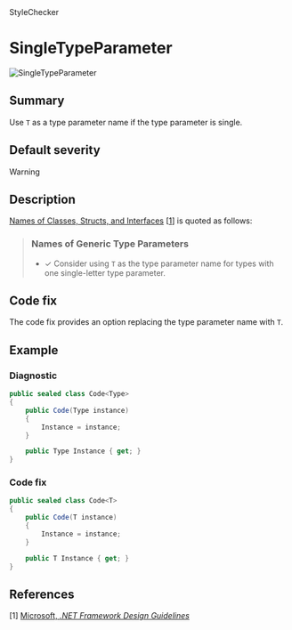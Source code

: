 <div class="project-logo">StyleChecker</div>
<div id="toc-level" data-values="H2,H3"></div>

# SingleTypeParameter

<div class="horizontal-scroll">

![SingleTypeParameter][fig-SingleTypeParameter]

</div>

## Summary

Use `T` as a type parameter name if the type parameter is single.

## Default severity

Warning

## Description

[Names of Classes, Structs, and Interfaces][names]
\[[1](#ref1)\] is quoted as follows:

> ### Names of Generic Type Parameters
>
> - ✓ Consider using `T` as the type parameter name for types with one
>   single-letter type parameter.

## Code fix

The code fix provides an option replacing the type parameter name with `T`.

## Example

### Diagnostic

```csharp
public sealed class Code<Type>
{
    public Code(Type instance)
    {
        Instance = instance;
    }

    public Type Instance { get; }
}
```

### Code fix

```csharp
public sealed class Code<T>
{
    public Code(T instance)
    {
        Instance = instance;
    }

    public T Instance { get; }
}
```

## References

<a id="ref1"></a>
[1] [Microsoft, _.NET Framework Design Guidelines_][framework-design-guidelines-microsoft]

[framework-design-guidelines-microsoft]:
  https://docs.microsoft.com/en-us/dotnet/standard/design-guidelines/
[names]:
  https://docs.microsoft.com/en-us/dotnet/standard/design-guidelines/names-of-classes-structs-and-interfaces
[fig-SingleTypeParameter]:
  https://maroontress.github.io/StyleChecker/images/SingleTypeParameter.png

